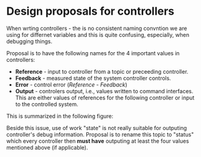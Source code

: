 # Design proposals for controllers

When wrting controllers - the is no consistent naming convntion we are using for differnet variables and this is quite confusing, especially, when debugging things.

Proposal is to have the following names for the 4 important values in controllers:

- **Reference** - input to controller from a topic or preceeding controller.
- **Feedback** - measured state of the system controller controls.
- **Error** - control error (*Reference* - *Feedback*)
- **Output** - controlers output, i.e., values written to command interfaces. This are either values of references for the following controller or input to the controlled system.

This is summarized in the following figure:



Beside this issue, use of work "state" is not really suitable for outputing controller's debug information.
Proposal is to rename this topic to "status" which every controller then **must have** outputing at least the four values mentioned above (if applicable).
